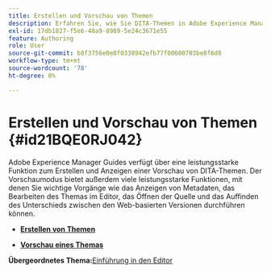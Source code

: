 ```yaml
---
title: Erstellen und Vorschau von Themen
description: Erfahren Sie, wie Sie DITA-Themen in Adobe Experience Manager Guides erstellen und in der Vorschau anzeigen.
exl-id: 17db1827-f5e6-48a9-8989-5e24c3671e55
feature: Authoring
role: User
source-git-commit: b8f3756e0e8f0338942efb77f00600703be8f6d8
workflow-type: tm+mt
source-wordcount: '78'
ht-degree: 0%

---
```


# Erstellen und Vorschau von Themen {#id21BQE0RJ042}

Adobe Experience Manager Guides verfügt über eine leistungsstarke Funktion zum Erstellen und Anzeigen einer Vorschau von DITA-Themen. Der Vorschaumodus bietet außerdem viele leistungsstarke Funktionen, mit denen Sie wichtige Vorgänge wie das Anzeigen von Metadaten, das Bearbeiten des Themas im Editor, das Öffnen der Quelle und das Auffinden des Unterschieds zwischen den Web-basierten Versionen durchführen können.

- **[Erstellen von Themen](web-editor-create-topics.md)**

- **[Vorschau eines Themas](web-editor-preview-topics.md)**


**Übergeordnetes Thema:**&#x200B;[&#x200B; Einführung in den Editor](web-editor.md)
